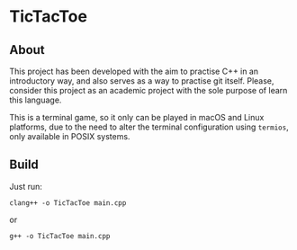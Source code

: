 # TicTacToe

## About
This project has been developed with the aim to practise C++ in an introductory way, and also serves as a way to practise git itself. Please, consider this project as an academic project with the sole purpose of learn this language.

This is a terminal game, so it only can be played in macOS and Linux platforms, due to the need to alter the terminal configuration using `termios`, only available in POSIX systems.

## Build
Just run:
```
clang++ -o TicTacToe main.cpp
```
or
```
g++ -o TicTacToe main.cpp
```
